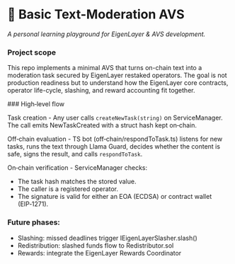 # 🦙 Basic Text-Moderation AVS

_A personal learning playground for EigenLayer & AVS development._

### Project scope

This repo implements a minimal AVS that turns on-chain text into a moderation task secured by EigenLayer restaked operators. The goal is not production readiness but to understand how the EigenLayer core contracts, operator life-cycle, slashing, and reward accounting fit together.

### High‑level flow

Task creation - Any user calls `createNewTask(string)` on ServiceManager. The call emits NewTaskCreated with a struct hash kept on‑chain.

Off‑chain evaluation - TS bot (off‑chain/respondToTask.ts) listens for new tasks, runs the text through Llama Guard, decides whether the content is safe, signs the result, and calls `respondToTask`.

On‑chain verification - ServiceManager checks:

- The task hash matches the stored value.
- The caller is a registered operator.
- The signature is valid for either an EOA (ECDSA) or contract wallet (EIP‑1271).

### Future phases:

- Slashing: missed deadlines trigger IEigenLayerSlasher.slash()
- Redistribution: slashed funds flow to Redistributor.sol 
- Rewards: integrate the EigenLayer Rewards Coordinator




